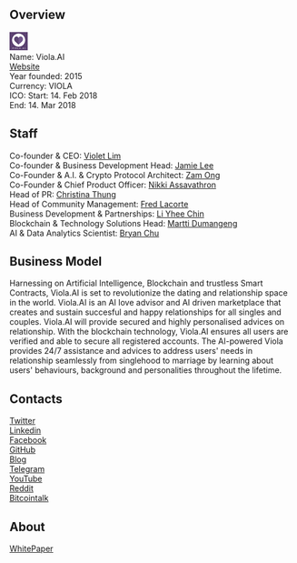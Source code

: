 ## Overview
![logo](../projects/logo/viola_ai.png)  
Name: Viola.AI  
[Website](https://www.viola.ai/)  
Year founded: 2015  
Currency: VIOLA  
ICO: Start: 14. Feb 2018  
End: 14. Mar 2018
## Staff
Co-founder & CEO: [Violet Lim](../people/violet_lim.md)  
Co-founder & Business Development Head: [Jamie Lee](../people/jamie_lee.md)  
Co-Founder & A.I. & Crypto Protocol Architect: [Zam Ong](../people/zam_ong.md)  
Co-Founder & Chief Product Officer: [Nikki Assavathron](../people/nikki_assavathron.md)  
Head of PR: [Christina Thung](../people/christina_thung.md)  
Head of Community Management: [Fred Lacorte](../people/fred_lacorte.md)  
Business Development & Partnerships: [Li Yhee Chin](../people/li_yhee_chin.md)  
Blockchain & Technology Solutions Head: [Martti Dumangeng](../people/martti_dumangeng.md)  
AI & Data Analytics Scientist: [Bryan Chu](../people/bryan_chu.md)
## Business Model
Harnessing on Artificial Intelligence, Blockchain and trustless Smart Contracts, Viola.AI is set to revolutionize the dating and relationship space in the world. Viola.AI is an AI love advisor and AI driven marketplace that creates and sustain succesful and happy relationships for all singles and couples. Viola.AI will provide secured and highly personalised advices on relationship. With the blockchain technology, Viola.AI ensures all users are verified and able to secure all registered accounts. The AI-powered Viola provides 24/7 assistance and advices to address users' needs in relationship seamlessly from singlehood to marriage by learning about users' behaviours, background and personalities throughout the lifetime.
## Contacts  
[Twitter](https://twitter.com/viola_ai_)  
[Linkedin](https://www.linkedin.com/company/viola-ai/)  
[Facebook](https://www.facebook.com/viola.ai.world)    
[GitHub](https://github.com/ViolaAI)  
[Blog](https://medium.com/viola-ai)    
[Telegram](https://t.me/ViolaAI)  
[YouTube](https://www.youtube.com/channel/UCtt_TN8QrW76N37HXaOCy8Q)  
[Reddit](https://www.reddit.com/r/ViolaAI/)  
[Bitcointalk](https://bitcointalk.org/index.php?topic=2471543.new#new)
## About  
[WhitePaper](https://viola.ai/whitepaper/viola-tech.pdf?v=v1.6)  
